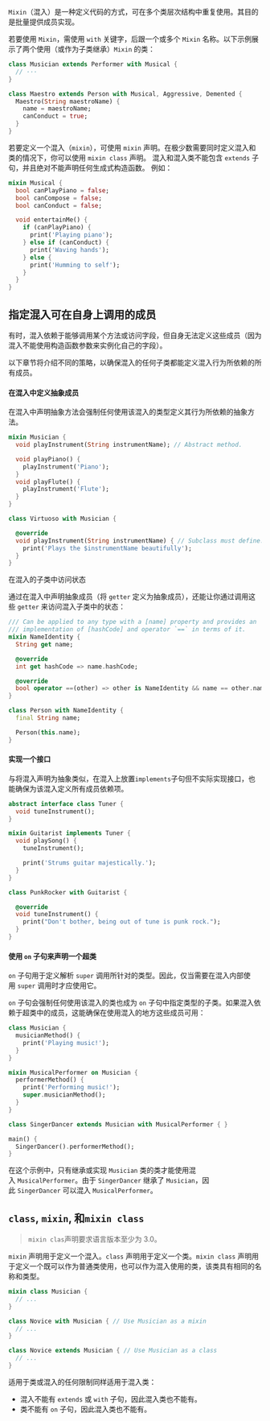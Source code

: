 `Mixin`（混入）是一种定义代码的方式，可在多个类层次结构中重复使用。其目的是批量提供成员实现。

若要使用 `Mixin`，需使用 `with` 关键字，后跟一个或多个 `Mixin` 名称。以下示例展示了两个使用（或作为子类继承）`Mixin` 的类：
```dart
class Musician extends Performer with Musical {
  // ···
}

class Maestro extends Person with Musical, Aggressive, Demented {
  Maestro(String maestroName) {
    name = maestroName;
    canConduct = true;
  }
}
```


若要定义一个混入（`mixin`），可使用 `mixin` 声明。在极少数需要同时定义混入和类的情况下，你可以使用 `mixin class` 声明。
混入和混入类不能包含 `extends` 子句，并且绝对不能声明任何生成式构造函数。
例如：
```dart
mixin Musical {
  bool canPlayPiano = false;
  bool canCompose = false;
  bool canConduct = false;

  void entertainMe() {
    if (canPlayPiano) {
      print('Playing piano');
    } else if (canConduct) {
      print('Waving hands');
    } else {
      print('Humming to self');
    }
  }
}
```

## 指定混入可在自身上调用的成员
有时，混入依赖于能够调用某个方法或访问字段，但自身无法定义这些成员（因为混入不能使用构造函数参数来实例化自己的字段）。

以下章节将介绍不同的策略，以确保混入的任何子类都能定义混入行为所依赖的所有成员。

#### 在混入中定义抽象成员
在混入中声明抽象方法会强制任何使用该混入的类型定义其行为所依赖的抽象方法。
```dart
mixin Musician {
  void playInstrument(String instrumentName); // Abstract method.

  void playPiano() {
    playInstrument('Piano');
  }
  void playFlute() {
    playInstrument('Flute');
  }
}

class Virtuoso with Musician { 

  @override
  void playInstrument(String instrumentName) { // Subclass must define.
    print('Plays the $instrumentName beautifully');
  }  
}
```

在混入的子类中访问状态

通过在混入中声明抽象成员（将 `getter` 定义为抽象成员），还能让你通过调用这些 `getter` 来访问混入子类中的状态：
```dart
/// Can be applied to any type with a [name] property and provides an
/// implementation of [hashCode] and operator `==` in terms of it.
mixin NameIdentity {
  String get name;

  @override
  int get hashCode => name.hashCode;

  @override
  bool operator ==(other) => other is NameIdentity && name == other.name;
}

class Person with NameIdentity {
  final String name;

  Person(this.name);
}
```

#### 实现一个接口
与将混入声明为抽象类似，在混入上放置`implements`子句但不实际实现接口，也能确保为该混入定义所有成员依赖项。
```dart
abstract interface class Tuner {
  void tuneInstrument();
}

mixin Guitarist implements Tuner {
  void playSong() {
    tuneInstrument();

    print('Strums guitar majestically.');
  }
}

class PunkRocker with Guitarist {

  @override
  void tuneInstrument() {
    print("Don't bother, being out of tune is punk rock.");
  }
}
```

#### 使用 `on` 子句来声明一个超类
`on` 子句用于定义解析 `super` 调用所针对的类型。因此，仅当需要在混入内部使用 `super` 调用时才应使用它。

`on` 子句会强制任何使用该混入的类也成为 `on` 子句中指定类型的子类。如果混入依赖于超类中的成员，这能确保在使用混入的地方这些成员可用：
```dart
class Musician {
  musicianMethod() {
    print('Playing music!');
  }
}

mixin MusicalPerformer on Musician {
  performerMethod() {
    print('Performing music!');
    super.musicianMethod();
  }
}

class SingerDancer extends Musician with MusicalPerformer { }

main() {
  SingerDancer().performerMethod();
}
```
在这个示例中，只有继承或实现 `Musician` 类的类才能使用混入 `MusicalPerformer`。由于 `SingerDancer` 继承了 `Musician`，因此 `SingerDancer` 可以混入 `MusicalPerformer`。

## `class`, `mixin`, 和`mixin class`
>`mixin clas`声明要求语言版本至少为 3.0。

`mixin` 声明用于定义一个混入。`class` 声明用于定义一个类。`mixin class` 声明用于定义一个既可以作为普通类使用，也可以作为混入使用的类，该类具有相同的名称和类型。
```dart
mixin class Musician {
  // ...
}

class Novice with Musician { // Use Musician as a mixin
  // ...
}

class Novice extends Musician { // Use Musician as a class
  // ...
}
```

适用于类或混入的任何限制同样适用于混入类：
- 混入不能有 `extends` 或 `with` 子句，因此混入类也不能有。
- 类不能有 `on` 子句，因此混入类也不能有。


